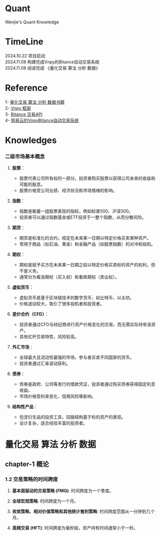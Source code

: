 # Quant
Wenjie's Quant Knowledge

# TimeLine
2024.10.22 项目启动 </br>
2024.11.08 构建完成Vnpy的Bitance自动交易系统 </br>
2024.11.08 阅读完成 《量化交易 算法 分析 数据》</br>

# Reference
1- [量化交易 算法 分析 数据书籍](https://item.jd.com/12692228.html)</br>
2- [Vnpy 框架](https://www.vnpy.com/)</br>
3- [Bitance 交易API](https://www.bitance.com/)</br>
4- [网易云的VnpyBitance自动交易系统](https://study.163.com/course/introduction.htm?courseId=1210904816&_trace_c_p_k2_=a4b1ac1bb0e949aa8b9013da5a5436e0)</br>


# Knowledges

### 二级市场基本概念

1. **股票**：
   - 股票代表公司所有权的一部分。投资者购买股票以获得公司未来的收益和可能的股息。
   - 股票价格受公司业绩、经济状况和市场情绪的影响。

2. **指数**：
   - 指数是衡量一组股票表现的指标，例如标普500、沪深300。
   - 投资者可以通过指数基金或ETF投资于一整个指数，从而分散风险。

3. **期货**：
   - 期货是标准化的合约，规定在未来某一日期以特定价格买卖某种资产。
   - 常用于商品（如石油、黄金）和金融产品（如股票指数）的对冲和投机。

4. **期权**：
   - 期权是赋予买方在未来某一日期之前以特定价格买卖标的资产的权利，但不是义务。
   - 通常分为看涨期权（买入权）和看跌期权（卖出权）。

5. **虚拟货币**：
   - 虚拟货币是基于区块链技术的数字货币，如比特币、以太坊。
   - 价格波动较大，吸引了很多投机者和投资者。

6. **差价合约（CFD）**：
   - 投资者通过CFD与经纪商进行资产价格变化的交易，而无需实际持有该资产。
   - 具有杠杆交易特性，风险较高。

7. **外汇市场**：
   - 全球最大且流动性最强的市场，参与者买卖不同国家的货币。
   - 投资者通过汇率波动获利。

8. **债券**：
   - 债券是政府、公司等发行的借款凭证，投资者通过购买债券获得固定利息收益。
   - 市场价格受利率变化、信用风险等影响。

9. **结构性产品**：
   - 包含衍生品的投资工具，回报结构基于标的资产的表现。
   - 设计复杂，适合经验丰富的投资者。



# 量化交易 算法 分析 数据

## chapter-1 概论

### 1.2 交易策略的时间跨度

1. **基本面驱动的交易策略 (FMQ)**: 时间跨度为一个季度。
   
2. **全球宏观策略**: 时间跨度为一个月。

3. **收敛策略、相对价值策略和其他统计套利策略**: 时间跨度范围从一分钟到几个月。

4. **高频交易 (HFT)**: 时间跨度为毫秒级，资产持有时间通常小于一秒。